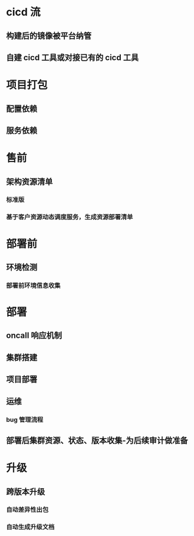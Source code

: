 
# cicd 流

## 构建后的镜像被平台纳管

## 自建 cicd 工具或对接已有的  cicd 工具

# 项目打包

## 配置依赖

## 服务依赖

# 售前

## 架构资源清单

### 标准版

### 基于客户资源动态调度服务，生成资源部署清单

# 部署前

## 环境检测

### 部署前环境信息收集

# 部署

## oncall 响应机制

## 集群搭建

## 项目部署

## 运维


### bug 管理流程

## 部署后集群资源、状态、版本收集-为后续审计做准备

# 升级

## 跨版本升级

### 自动差异性出包

### 自动生成升级文档
